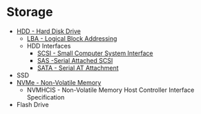 # Storage

- [HDD - Hard Disk Drive](https://en.wikipedia.org/wiki/Hard_disk_drive)
    - [LBA - Logical Block Addressing](https://en.wikipedia.org/wiki/Logical_block_addressing)
    - HDD Interfaces
        - [SCSI - Small Computer System Interface](https://en.wikipedia.org/wiki/SCSI)
        - [SAS -Serial Attached SCSI](https://en.wikipedia.org/wiki/Serial_Attached_SCSI)
        - [SATA - Serial AT Attachment](https://en.wikipedia.org/wiki/SATA)
- SSD
- [NVMe - Non-Volatile Memory](https://en.wikipedia.org/wiki/NVMe)
    - NVMHCIS - Non-Volatile Memory Host Controller Interface Specification
- Flash Drive